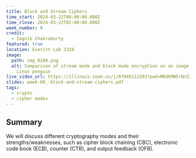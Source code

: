 ```yaml
---
title: Block and Stream Ciphers
time_start: 2024-03-22T00:00:00.000Z
time_close: 2024-03-22T01:00:00.000Z
week_number: 9
credit:
  - Sagnik Chakraborty
featured: true
location: Everitt Lab 2310
image:
  path: img_0160.png
  alt: Comparison of stream mode and block mode encryption on an image of the
    Linux penguin
live_video_url: https://illinois.zoom.us/j/87048112203?pwd=M0dkMW5rQnZ2WTluMW1OekF0NGViZz09
slides: week-09_-block-and-stream-ciphers.pdf
tags:
  - crypto
  - cipher modes
---
```

## Summary

We will discuss different cryptography modes and their strengths/weaknesses, such as cipher block chaining (CBC), electronic code book (ECB), counter (CTR), and output feedback (OFB).
